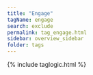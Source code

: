 ```yaml
---
title: "Engage"
tagName: engage
search: exclude
permalink: tag_engage.html
sidebar: overview_sidebar
folder: tags
---
```

{% include taglogic.html %}
